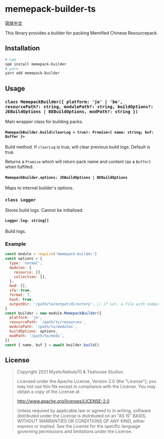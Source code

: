 # memepack-builder-ts

[简体中文](./doc/README.zh-hans.md)

This library provides a builder for packing Memified Chinese Resourcepack.

## Installation

```bash
# npm
npm install memepack-builder
# yarn
yarn add memepack-builder
```

## Usage

### `class MemepackBuilder({ platform: 'je' | 'be', resourcePath?: string, modulePath?: string, buildOptions?: JEBuildOptions | BEBuildOptions, modPath?: string })`

Main wrapper class for building packs.

#### `MemepackBuilder.build(clearLog = true): Promise<{ name: string; buf: Buffer }>`

Build method. If `clearLog` is true, will clear previous build logs. Default is true.

Returns a `Promise` which will return pack name and content (as a `Buffer`) when fulfilled.

#### `MemepackBuilder.options: JEBuildOptions | BEBuildOptions`

Maps to internal builder's options.

### `class Logger`

Stores build logs. Cannot be initialized.

#### `Logger.log: string[]`

Build logs.

### Example

```js
const module = require('memepack-builder')
const options = {
  type: 'normal',
  modules: {
    resource: [],
    collection: [],
  },
  mod: [],
  sfw: true,
  format: 7,
  hash: true,
  outputDir: '/path/to/output/directory', // if set, a file with computed name will be written to this directory
}
const builder = new module.MemepackBuilder({
  platform: 'je',
  resourcePath: '/path/to/resources',
  modulePath: '/path/to/modules',
  buildOptions: options,
  modPath: '/path/to/mods',
})
const { name, buf } = await builder.build()
```

## License

> Copyright 2021 MysticNebula70 & Teahouse Studios
>
> Licensed under the Apache License, Version 2.0 (the "License");
> you may not use this file except in compliance with the License.
> You may obtain a copy of the License at
>
> http://www.apache.org/licenses/LICENSE-2.0
>
> Unless required by applicable law or agreed to in writing, software
> distributed under the License is distributed on an "AS IS" BASIS,
> WITHOUT WARRANTIES OR CONDITIONS OF ANY KIND, either express or implied.
> See the License for the specific language governing permissions and
> limitations under the License.
